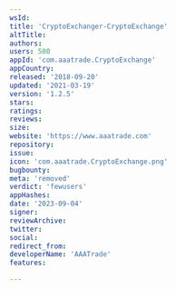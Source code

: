 ```yaml
---
wsId: 
title: 'CryptoExchanger-CryptoExchange'
altTitle: 
authors: 
users: 500
appId: 'com.aaatrade.CryptoExchange'
appCountry: 
released: '2018-09-20'
updated: '2021-03-19'
version: '1.2.5'
stars: 
ratings: 
reviews: 
size: 
website: 'https://www.aaatrade.com'
repository: 
issue: 
icon: 'com.aaatrade.CryptoExchange.png'
bugbounty: 
meta: 'removed'
verdict: 'fewusers'
appHashes: 
date: '2023-09-04'
signer: 
reviewArchive: 
twitter: 
social: 
redirect_from: 
developerName: 'AAATrade'
features: 

---
```


